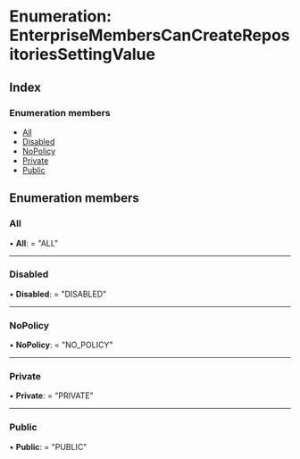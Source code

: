 
# Enumeration: EnterpriseMembersCanCreateRepositoriesSettingValue

## Index

### Enumeration members

* [All](enterprisememberscancreaterepositoriessettingvalue.md#all)
* [Disabled](enterprisememberscancreaterepositoriessettingvalue.md#disabled)
* [NoPolicy](enterprisememberscancreaterepositoriessettingvalue.md#nopolicy)
* [Private](enterprisememberscancreaterepositoriessettingvalue.md#private)
* [Public](enterprisememberscancreaterepositoriessettingvalue.md#public)

## Enumeration members

###  All

• **All**: = "ALL"

___

###  Disabled

• **Disabled**: = "DISABLED"

___

###  NoPolicy

• **NoPolicy**: = "NO_POLICY"

___

###  Private

• **Private**: = "PRIVATE"

___

###  Public

• **Public**: = "PUBLIC"

